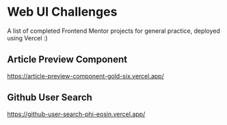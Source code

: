 
# Web UI Challenges

A list of completed Frontend Mentor projects for general practice, deployed using Vercel :)




## Article Preview Component

https://article-preview-component-gold-six.vercel.app/

## Github User Search

https://github-user-search-phi-eosin.vercel.app/

